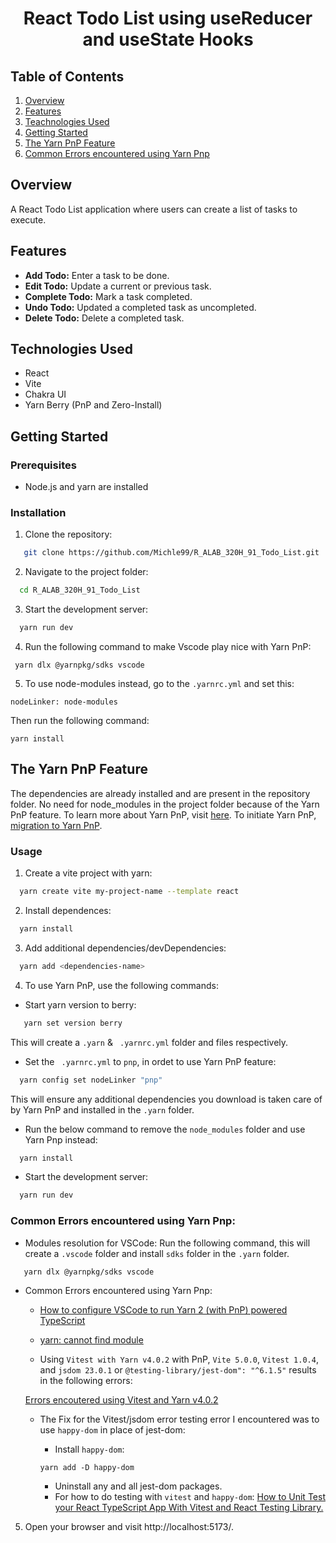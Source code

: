 <div align="center">
   <h1>React Todo List using useReducer and useState Hooks</h1>
</div>

## Table of Contents
1. [Overview](#overview)
2. [Features](#features)
3. [Teachnologies Used](#technologies-used)
4. [Getting Started](#getting-started)
5. [The Yarn PnP Feature](#the-yarn-pnp-feature)
6. [Common Errors encountered using Yarn Pnp](#common-errors-encountered-using-yarn-pnp)

## Overview
A React Todo List application where users can create a list of tasks to execute.

## Features

- **Add Todo:** Enter a task to be done.
- **Edit Todo:** Update a current or previous task.
- **Complete Todo:** Mark a task completed.
- **Undo Todo:** Updated a completed task as uncompleted.
- **Delete Todo:** Delete a completed task.


## Technologies Used

- React
- Vite
- Chakra UI
- Yarn Berry (PnP and Zero-Install)

## Getting Started

### Prerequisites

- Node.js and yarn are installed

### Installation

1. Clone the repository:

```bash
   git clone https://github.com/Michle99/R_ALAB_320H_91_Todo_List.git
```

2. Navigate to the project folder:

```bash
  cd R_ALAB_320H_91_Todo_List
``` 

3. Start the development server:

```bash
  yarn run dev
```
4. Run the following command to make Vscode play nice with Yarn PnP:

```
 yarn dlx @yarnpkg/sdks vscode
```

5. To use node-modules instead, go to the `.yarnrc.yml` and set this:

```
nodeLinker: node-modules
```
Then run the following command:

```
yarn install
```

## The Yarn PnP Feature
The dependencies are already installed and are present in the repository folder. No need for node_modules in the project folder because of the Yarn PnP feature. To learn more about Yarn PnP, visit [here](https://yarnpkg.com/features/pnp).
To initiate Yarn PnP, [migration to Yarn PnP](https://yarnpkg.com/migration/guide).


### Usage

1. Create a vite project with yarn:

```bash
  yarn create vite my-project-name --template react
```

2. Install dependences:

```bash
  yarn install
```

3. Add additional dependencies/devDependencies:

```bash
  yarn add <dependencies-name>
```
4. To use Yarn PnP, use the following commands:

- Start yarn version to berry:

```bash
   yarn set version berry
```
This will create a `.yarn` & ` .yarnrc.yml` folder and files respectively.

- Set the ` .yarnrc.yml` to `pnp`, in ordet to use Yarn PnP feature:

```bash
  yarn config set nodeLinker "pnp"
```
This will ensure any additional dependencies you download is taken care of by Yarn PnP and installed in the `.yarn` folder.

- Run the below command to remove the `node_modules` folder and use Yarn Pnp instead:

```bash
  yarn install
```
- Start the development server:

```bash
  yarn run dev
```
### Common Errors encountered using Yarn Pnp:

- Modules resolution for VSCode:
Run the following command, this will create a `.vscode` folder and install `sdks` folder in the `.yarn` folder.
```bash
   yarn dlx @yarnpkg/sdks vscode
```

- Common Errors encountered using Yarn Pnp:
    - [How to configure VSCode to run Yarn 2 (with PnP) powered TypeScript](https://stackoverflow.com/questions/65328123/how-to-configure-vscode-to-run-yarn-2-with-pnp-powered-typescript)

    - [yarn: cannot find module](https://stackoverflow.com/questions/60778047/yarn-cannot-find-module)
    
    - Using `Vitest with Yarn v4.0.2` with PnP, `Vite 5.0.0`, `Vitest 1.0.4`, and `jsdom 23.0.1` or `@testing-library/jest-dom": "^6.1.5"` results in the following errors:

    [Errors encoutered using Vitest and Yarn v4.0.2](https://github.com/vitest-dev/vitest/issues/4413#issuecomment-1853047468)

    - The Fix for the Vitest/jsdom error testing error I encountered was to use `happy-dom` in place of jest-dom:
      - Install ```happy-dom```:

      ```
      yarn add -D happy-dom
      ```
      - Uninstall any and all jest-dom packages.
      - For how to do testing with `vitest` and `happy-dom`: [How to Unit Test your React TypeScript App With Vitest and React Testing Library.](https://codingpr.com/test-your-react-app-with-vitest-and-react-testing-library/)

5. Open your browser and visit  http://localhost:5173/.
